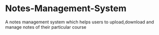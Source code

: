 # Notes-Management-System
A notes management system which helps users to upload,download and manage notes of their particular course
